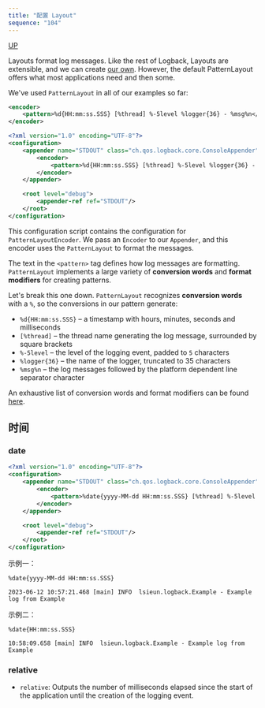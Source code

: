 ```yaml
---
title: "配置 Layout"
sequence: "104"
---
```


[UP](/java-logging.html)


Layouts format log messages.
Like the rest of Logback, Layouts are extensible, and we can create [our own](https://logback.qos.ch/manual/layouts.html#writingYourOwnLayout).
However, the default PatternLayout offers what most applications need and then some.

We've used `PatternLayout` in all of our examples so far:

```xml
<encoder>
    <pattern>%d{HH:mm:ss.SSS} [%thread] %-5level %logger{36} - %msg%n</pattern>
</encoder>
```

```xml
<?xml version="1.0" encoding="UTF-8"?>
<configuration>
    <appender name="STDOUT" class="ch.qos.logback.core.ConsoleAppender">
        <encoder>
            <pattern>%d{HH:mm:ss.SSS} [%thread] %-5level %logger{36} - %msg%n</pattern>
        </encoder>
    </appender>

    <root level="debug">
        <appender-ref ref="STDOUT"/>
    </root>
</configuration>
```

This configuration script contains the configuration for `PatternLayoutEncoder`.
We pass an `Encoder` to our `Appender`, and this encoder uses the `PatternLayout` to format the messages.

The text in the `<pattern>` tag defines how log messages are formatting.
`PatternLayout` implements a large variety of **conversion words** and **format modifiers** for creating patterns.

Let's break this one down.
`PatternLayout` recognizes **conversion words** with a `%`,
so the conversions in our pattern generate:

- `%d{HH:mm:ss.SSS}` – a timestamp with hours, minutes, seconds and milliseconds
- `[%thread]` – the thread name generating the log message, surrounded by square brackets
- `%-5level` – the level of the logging event, padded to `5` characters
- `%logger{36}` – the name of the logger, truncated to 35 characters
- `%msg%n` – the log messages followed by the platform dependent line separator character

An exhaustive list of conversion words and format modifiers can be found
[here](https://logback.qos.ch/manual/layouts.html#conversionWord).

## 时间

### date

```xml
<?xml version="1.0" encoding="UTF-8"?>
<configuration>
    <appender name="STDOUT" class="ch.qos.logback.core.ConsoleAppender">
        <encoder>
            <pattern>%date{yyyy-MM-dd HH:mm:ss.SSS} [%thread] %-5level %logger{36} - %msg%n</pattern>
        </encoder>
    </appender>

    <root level="debug">
        <appender-ref ref="STDOUT"/>
    </root>
</configuration>
```

示例一：

```text
%date{yyyy-MM-dd HH:mm:ss.SSS}
```

```text
2023-06-12 10:57:21.468 [main] INFO  lsieun.logback.Example - Example log from Example
```

示例二：

```text
%date{HH:mm:ss.SSS}
```

```text
10:58:09.658 [main] INFO  lsieun.logback.Example - Example log from Example
```

### relative

- `relative`: Outputs the number of milliseconds elapsed since the start of the application
  until the creation of the logging event.

```text

```
